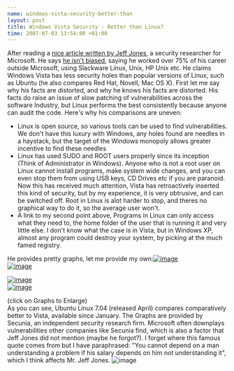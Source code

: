 ```yaml
--- 
name: windows-vista-security-better-than 
layout: post 
title: Windows Vista Security - Better than Linux? 
time: 2007-07-03 13:54:00 +01:00 
--- 
```


After reading a [nice article written by Jeff
Jones](http://blogs.csoonline.com/node/218), a security researcher for
Microsoft. He says [he isn't
biased](http://blogs.csoonline.com/exactly_how_biased_am_i), saying he
worked over 75% of his career outside Microsoft, using Slackware Linux,
Unix, HP Unix etc. He claims Windows Vista has less security holes than
popular versions of Linux, such as Ubuntu (he also compares Red Hat,
Novell, Mac OS X). First let me say why his facts are distorted, and why
he knows his facts are distorted. His facts do raise an issue of slow
patching of vulnerabilities across the software Industry, but Linux
performs the best consistently because anyone can audit the code. Here's
why his comparisons are uneven:  
-   Linux is open source, so various tools can be used to find
    vulnerabilities. We don't have this luxury with Windows, any holes
    found are needles in a haystack, but the target of the Windows
    monopoly allows greater incentive to find these needles
-   Linux has used SUDO and ROOT users properly since its inception
    (Think of Administrator in Windows). Anyone who is not a root user
    on Linux cannot install programs, make system wide changes, and you
    can even stop them from using USB keys, CD Drives etc if you are
    paranoid. Now this has received much attention, Vista has
    retroactively inserted this kind of security, but by my experience,
    it is very obtrusive, and can be switched off. Root in Linux is alot
    harder to stop, and theres no graphical way to do it, so the average
    user won't.
-   A link to my second point above, Programs in Linux can only access
    what they need to, the home folder of the user that is running it
    and very little else. I don't know what the case is in Vista, but in
    Windows XP, almost any program could destroy your system, by picking
    at the much famed registry.

He provides pretty graphs, let me provide my
own:[![image](http://secunia.com/graph/?type=sol&period=all&prod=13223)](http://secunia.com/graph/?type=sol&period=all&prod=13223)  
[![image](http://secunia.com/graph/?type=sol&period=all&prod=14068)](http://secunia.com/graph/?type=sol&period=all&prod=14068)  
  
  
  
  
  
  
  
[![image](http://secunia.com/graph/?type=cri&period=all&prod=14068)](http://secunia.com/graph/?type=cri&period=all&prod=14068)  
[![image](http://secunia.com/graph/?type=cri&period=all&prod=13223)](http://secunia.com/graph/?type=cri&period=all&prod=13223)
  
  
  
  
  
  
  
  
  
  
  
(click on Graphs to Enlarge)  
As you can see, Ubuntu Linux 7.04 (released April) compares
comparatively better to Vista, available since January. The Graphs are
provided by Secunia, an independent security research firm. Microsoft
often downplays vulnerabilities other companies like Secunia find, which
is also a factor that Jeff Jones did not mention (maybe he forgot?). I
forget where this famous quote comes from but I have paraphrased: "You
cannot depend on a man understanding a problem if his salary depends on
him not understanding it", which I think affects Mr. Jeff Jones.
![image](https://blogger.googleusercontent.com/tracker/7231752728434532377-4699953827205147154?l=neil.grogan.ie)
